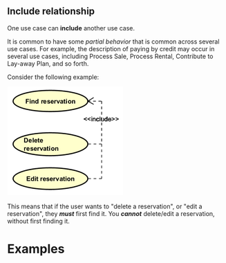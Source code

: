 
## Include relationship

One use case can **include** another use case. 

It is common to have some _partial behavior_ that is common across several use cases.
For example, the description of paying by credit may occur in several use cases, including Process Sale, Process Rental, Contribute to Lay-away Plan, and so forth.


Consider the following example:

![Include example](Resources/Include.png)

This means that if the user wants to "delete a reservation", or "edit a reservation", they **_must_** first find it. You **_cannot_** delete/edit a reservation, without first finding it.


# Examples

